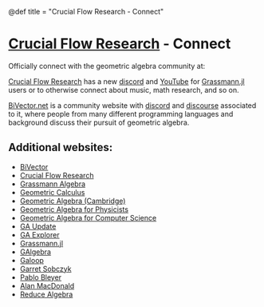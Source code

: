 @def title = "Crucial Flow Research - Connect"

# [Crucial Flow Research](https://crucialflow.com) - Connect

Officially connect with the geometric algebra community at:

[Crucial Flow Research](https://crucialflow.com) has a new [discord](https://discord.gg/xHymMU4THV) and [YouTube](https://youtube.com/CrucialFlowResearch) for [Grassmann.jl](https://github.com/chakravala/Grassmann.jl) users or to otherwise connect about music, math research, and so on.

[BiVector.net](https://bivector.net) is a community website with [discord](https://discord.gg/t8AGj9j) and [discourse](https://discourse.bivector.net) associated to it, where people from many different programming languages and background discuss their pursuit of geometric algebra.

## Additional websites:

- [BiVector](https://bivector.net)
- [Crucial Flow Research](https://crucialflow.com)
- [Grassmann Algebra](https://www.grassmannalgebra.com)
- [Geometric Calculus](http://geocalc.clas.asu.edu)
- [Geometric Algebra (Cambridge)](http://www.mrao.cam.ac.uk/~clifford)
- [Geometric Algebra for Physicists](http://geometry.mrao.cam.ac.uk)
- [Geometric Algebra for Computer Science](https://geometricalgebra.org)
- [GA Update](https://gaupdate.wordpress.com)
- [GA Explorer](https://ga-explorer.netlify.com/index.php/ga-online-resources)
- [Grassmann.jl](https://grassmann.crucialflow.com/dev)
- [GAlgebra](https://galgebra.readthedocs.io/en/latest)
- [Galoop](http://www.gaalop.de)
- [Garret Sobczyk](https://www.garretstar.com)
- [Pablo Bleyer](https://bleyer.org/dw/doku.php?id=geometric_algebra)
- [Alan MacDonald](http://www.faculty.luther.edu/~macdonal)
- [Reduce Algebra](http://www.reduce-algebra.com)
